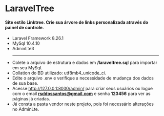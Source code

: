 # LaravelTree

#### Site estilo Linktree. Crie sua árvore de links personalizada através do painel de controle.

- Laravel Framework 8.26.1
- MySql 10.4.10
- AdminLte3  
  <hr>
- Colete o arquivo de estrutura e dados em <strong>/laraveltree.sql</strong> para importar em seu MySql.
- Collation do BD utilizado: utf8mb4_unicode_ci.
- Edite o arquivo .env e verifique a necessidade de mudança dos dados de sua base.
- Acesse http://127.0.0.1:8000/admin/ para criar seus usuários ou logue com o email <strong>rsddossantos@gmail.com</strong> 
  e senha <strong>123456</strong> para ver as páginas já criadas.
- Já consta a pasta vendor neste projeto, pois foi necessário alterações no AdminLte.